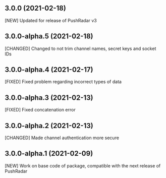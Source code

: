 ## 3.0.0 (2021-02-18)

[NEW] Updated for release of PushRadar v3

## 3.0.0-alpha.5 (2021-02-18)

[CHANGED] Changed to not trim channel names, secret keys and socket IDs

## 3.0.0-alpha.4 (2021-02-17)

[FIXED] Fixed problem regarding incorrect types of data

## 3.0.0-alpha.3 (2021-02-13)

[FIXED] Fixed concatenation error

## 3.0.0-alpha.2 (2021-02-13)

[CHANGED] Made channel authentication more secure

## 3.0.0-alpha.1 (2021-02-09)

[NEW] Work on base code of package, compatible with the next release of PushRadar
